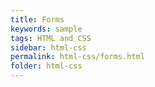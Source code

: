 ```yaml
---
title: Forms
keywords: sample
tags: HTML and CSS
sidebar: html-css
permalink: html-css/forms.html
folder: html-css
---
```

